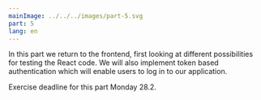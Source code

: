 ```yaml
---
mainImage: ../../../images/part-5.svg
part: 5
lang: en
---
```


<div class="intro">

In this part we return to the frontend, first looking at different possibilities for testing the React code.  We will also implement token based authentication which will enable users to log in to our application.

Exercise deadline for this part Monday 28.2.

</div>